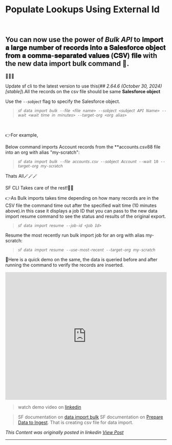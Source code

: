 # Populate Lookups Using External Id 

&nbsp;  

## You can now use the power of *Bulk API* to 𝐢𝐦𝐩𝐨𝐫𝐭 𝐚 𝐥𝐚𝐫𝐠𝐞 𝐧𝐮𝐦𝐛𝐞𝐫 𝐨𝐟 𝐫𝐞𝐜𝐨𝐫𝐝𝐬 𝐢𝐧𝐭𝐨 𝐚 𝐒𝐚𝐥𝐞𝐬𝐟𝐨𝐫𝐜𝐞 𝐨𝐛𝐣𝐞𝐜𝐭 𝐟𝐫𝐨𝐦 𝐚 𝐜𝐨𝐦𝐦𝐚-𝐬𝐞𝐩𝐚𝐫𝐚𝐭𝐞𝐝 𝐯𝐚𝐥𝐮𝐞𝐬 (𝐂𝐒𝐕) 𝐟𝐢𝐥𝐞  with the new data import bulk command 💪.

📢📢📢

Update sf cli to the latest version to use this(*## 2.64.6 (October 30, 2024) [stable]*).All the records on the csv file should be same **Salesforce object**


Use the ```--𝘴𝘰𝘣𝘫𝘦𝘤𝘵``` flag to specify the Salesforce object.

>```𝘴𝘧 𝘥𝘢𝘵𝘢 𝘪𝘮𝘱𝘰𝘳𝘵 𝘣𝘶𝘭𝘬 --𝘧𝘪𝘭𝘦 <𝘧𝘪𝘭𝘦 𝘯𝘢𝘮𝘦> --𝘴𝘰𝘣𝘫𝘦𝘤𝘵 <𝘴𝘶𝘣𝘫𝘦𝘤𝘵 𝘈𝘗𝘐 𝘕𝘢𝘮𝘦> --𝘸𝘢𝘪𝘵 <𝘸𝘢𝘪𝘵 𝘵𝘪𝘮𝘦 𝘪𝘯 𝘮𝘪𝘯𝘶𝘵𝘦𝘴> --𝘵𝘢𝘳𝘨𝘦𝘵-𝘰𝘳𝘨 <𝘰𝘳𝘨 𝘢𝘭𝘪𝘢𝘴>```

&nbsp;  

👉For example, 

Below command imports Account records from the **accounts.csv88 file into an org with alias "my-scratch":

>```𝘴𝘧 𝘥𝘢𝘵𝘢 𝘪𝘮𝘱𝘰𝘳𝘵 𝘣𝘶𝘭𝘬 --𝘧𝘪𝘭𝘦 𝘢𝘤𝘤𝘰𝘶𝘯𝘵𝘴.𝘤𝘴𝘷 --𝘴𝘰𝘣𝘫𝘦𝘤𝘵 𝘈𝘤𝘤𝘰𝘶𝘯𝘵 --𝘸𝘢𝘪𝘵 10 --𝘵𝘢𝘳𝘨𝘦𝘵-𝘰𝘳𝘨 𝘮𝘺-𝘴𝘤𝘳𝘢𝘵𝘤𝘩```

Thats All🪄🪄🪄

SF CLI Takes care of the rest!🧙✨

👉As Bulk imports takes time depending on how many records are in the CSV file the command time out after the specified wait time (10 minutes above).in this case it displays a job ID that you can pass to the new data import resume command to see the status and results of the original export.

>```𝘴𝘧 𝘥𝘢𝘵𝘢 𝘪𝘮𝘱𝘰𝘳𝘵 𝘳𝘦𝘴𝘶𝘮𝘦 --𝘫𝘰𝘣-𝘪𝘥 <𝘑𝘰𝘣 𝘐𝘥>```


Resume the most recently run bulk import job for an org with alias my-scratch:

>```𝘴𝘧 𝘥𝘢𝘵𝘢 𝘪𝘮𝘱𝘰𝘳𝘵 𝘳𝘦𝘴𝘶𝘮𝘦 --𝘶𝘴𝘦-𝘮𝘰𝘴𝘵-𝘳𝘦𝘤𝘦𝘯𝘵 --𝘵𝘢𝘳𝘨𝘦𝘵-𝘰𝘳𝘨 𝘮𝘺-𝘴𝘤𝘳𝘢𝘵𝘤𝘩```

📝Here is a quick demo on the same, the data is queried before and after running the command to verify the records are inserted.
<iframe src="https://www.linkedin.com/embed/feed/update/urn:li:ugcPost:7259929552246722561?compact=1" height="399" width="100%" frameborder="0" allowfullscreen="" title="Embedded post"></iframe>


>watch demo video on [linkedin](https://www.linkedin.com/posts/vivekvismayam_%F0%9D%90%8D%F0%9D%90%9E%F0%9D%90%B0-%F0%9D%90%82%F0%9D%90%A8%F0%9D%90%A6%F0%9D%90%A6%F0%9D%90%9A%F0%9D%90%A7%F0%9D%90%9D-%F0%9D%90%A2%F0%9D%90%A7-%F0%9D%90%AC%F0%9D%90%9F-%F0%9D%90%9C%F0%9D%90%A5%F0%9D%90%A2-activity-7259929705787609088-c2Kt?utm_source=social_share_send&utm_medium=member_desktop_web&rcm=ACoAAA_bVqsB5ZA6FQt9Rk3q8WfamtkMsTNLxRo)

>SF documentation on [data import bulk](https://developer.salesforce.com/docs/atlas.en-us.sfdx_cli_reference.meta/sfdx_cli_reference/cli_reference_data_commands_unified.htm#cli_reference_data_import_bulk_unified) 
>SF documentation on [Prepare Data to Ingest](https://developer.salesforce.com/docs/atlas.en-us.sfdx_cli_reference.meta/sfdx_cli_reference/cli_reference_data_commands_unified.htm#cli_reference_data_import_bulk_unified). That is creating csv file for data import.

*This Content was originally posted in linkedin [View Post](https://www.linkedin.com/posts/vivekvismayam_%F0%9D%90%8D%F0%9D%90%9E%F0%9D%90%B0-%F0%9D%90%82%F0%9D%90%A8%F0%9D%90%A6%F0%9D%90%A6%F0%9D%90%9A%F0%9D%90%A7%F0%9D%90%9D-%F0%9D%90%A2%F0%9D%90%A7-%F0%9D%90%AC%F0%9D%90%9F-%F0%9D%90%9C%F0%9D%90%A5%F0%9D%90%A2-activity-7259929705787609088-c2Kt?utm_source=social_share_send&utm_medium=member_desktop_web&rcm=ACoAAA_bVqsB5ZA6FQt9Rk3q8WfamtkMsTNLxRo)*

***
